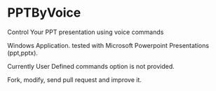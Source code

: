 PPTByVoice
==========

Control Your PPT presentation using voice commands

Windows Application. 
tested with Microsoft Powerpoint Presentations (ppt,pptx).

Currently User Defined commands option is not provided.

Fork, modify, send pull request and improve it.
